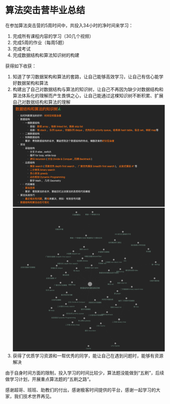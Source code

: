 # 算法突击营毕业总结

在参加算法突击营的5周时间中，共投入34小时的净时间来学习：

1. 完成所有课程内容的学习（30几个视频）
2. 完成5周的作业（每周5题）
3. 完成考试
4. 完成数据结构和算法知识树的构建

获得如下收获：

1. 知道了学习数据架构和算法的套路，让自己能够高效学习，让自己有信心能学好数据架构和算法
2. 构建出了自己对数据结构与算法的知识树，让自己不再因为缺少对数据结构和算法体系化的理解而产生畏惧之心，让自己能通过这棵知识树不断积累、扩展自己对数据结构和算法的理解
![](./ds-algori-know-tree-1.png)
![](./ds-algori-know-tree-2.png)
3. 获得了优质学习资源和一帮优秀的同学，能让自己在遇到问题时，能够有资源解决

由于自身时间方面的限制，投入学习的时间比较少，算法题没能做到“五刷”，后续做学习计划，开展重点算法题的“五刷之路“。

感谢超哥、班班、助教们的付出，感谢极客时间提供的平台，感谢一起学习的大家，我们技术世界再见。


